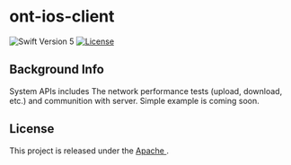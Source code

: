 #   ont-ios-client
![Swift Version 5](https://img.shields.io/badge/Swift-v5-yellow.svg)
[![License](https://img.shields.io/badge/License-Apache%202.0-blue.svg)](https://opensource.org/licenses/Apache-2.0)

## Background Info
System APIs includes The network performance tests (upload, download, etc.) and communition with server. Simple example is coming soon.

## License
This project is released under the [Apache ](LICENSE.txt).

